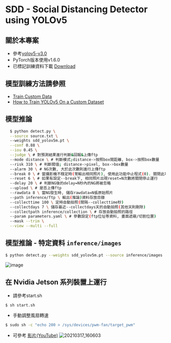 # SDD - Social Distancing Detector using YOLOv5

## 關於本專案

- 參考[yolov5-v3.0](https://github.com/ultralytics/yolov5/releases/tag/v3.0)
- PyTorch版本使用v1.6.0
- 已標記訓練資料下載 [Download](https://drive.google.com/file/d/1OEbeqyI26DzSdgctYCRHIo1oYcNXEjh6/view?usp=sharing)

## 模型訓練方法請參照

- [Train Custom Data](https://github.com/ultralytics/yolov5/wiki/Train-Custom-Data)
- [How to Train YOLOv5 On a Custom Dataset](https://blog.roboflow.com/how-to-train-yolov5-on-a-custom-dataset/)

## 模型推論

```bash
  $ python detect.py \
  --source source.txt \  
  --weights sdd_yolov5m.pt \
  --conf 0.88 \
  --iou 0.45 \
  --judge \ # 對預測結果進行判斷&回報&上傳ftp
  --mode distance \ # 判斷模式;distance->按照box間距離, box->按照box數量
  --risk 310 \ # 判斷閥值; distance->pixel, box->box數量
  --alarm 30 \ # NG次數, 大於此次數則進行上傳ftp
  --break 0 \ # 當攝影機不穩定時(常輸出相同照片), 使用此功能中止程式(0). 關閉此功能可增加效能
  --reset 6 \ # 如果有設定--break下, 相同照片出現reset=N次數將關閉停止運行 
  --delay 20 \ # 判斷NG後的delay=N秒內的NG將被忽略
  --upload \ # 是否上傳ftp
  --rawdata 8 \ 當NG發生時, 儲存rawdata=N張原始照片
  --path inference/ftp \ 輸出(推論)資料存放目錄
  --collecttime 100 \ 定時自動拍照(間隔--collecttime秒) 
  --collectdays 7 \ 儲存最近--collectdays天的自動拍照(其他天則刪除)
  --collectpath inference/collection \ # 存放自動拍照的路徑
  --param parameters.yaml \ # 參數設定(ftp位址等資料, 畫面遮蔽/切割位置)
  --mask --trim \
  --view --multi --full
```

## 模型推論 - 特定資料 `inference/images`

```bash
$ python detect.py --weights sdd_yolov5m.pt --source inference/images
```

![image](https://user-images.githubusercontent.com/53622566/120078385-eeb5d280-c0e1-11eb-829e-5c7b6de5681a.png)

## 在 Nvidia Jetson 系列裝置上運行

- 請參考start.sh

```bash
$ sh start.sh
```

- 手動調整風扇轉速

```bash
$ sudo sh -c "echo 200 > /sys/devices/pwm-fan/target_pwm"
```

- 可參考 [影片(YouTube)](https://youtu.be/USihVa0vJiY)
  ![20210317_160603](https://user-images.githubusercontent.com/53622566/154070774-f2c395ea-77ed-4cdc-88ff-8ca98406ee2a.jpg)

